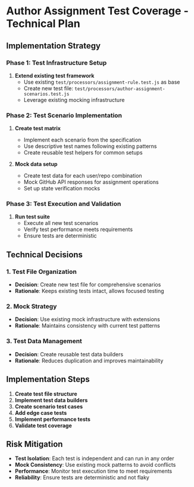 # Author Assignment Test Coverage - Technical Plan

## Implementation Strategy

### Phase 1: Test Infrastructure Setup
1. **Extend existing test framework**
   - Use existing `test/processors/assignment-rule.test.js` as base
   - Create new test file: `test/processors/author-assignment-scenarios.test.js`
   - Leverage existing mocking infrastructure

### Phase 2: Test Scenario Implementation
1. **Create test matrix**
   - Implement each scenario from the specification
   - Use descriptive test names following existing patterns
   - Create reusable test helpers for common setups

2. **Mock data setup**
   - Create test data for each user/repo combination
   - Mock GitHub API responses for assignment operations
   - Set up state verification mocks

### Phase 3: Test Execution and Validation
1. **Run test suite**
   - Execute all new test scenarios
   - Verify test performance meets requirements
   - Ensure tests are deterministic

## Technical Decisions

### 1. Test File Organization
- **Decision**: Create new test file for comprehensive scenarios
- **Rationale**: Keeps existing tests intact, allows focused testing

### 2. Mock Strategy
- **Decision**: Use existing mock infrastructure with extensions
- **Rationale**: Maintains consistency with current test patterns

### 3. Test Data Management
- **Decision**: Create reusable test data builders
- **Rationale**: Reduces duplication and improves maintainability

## Implementation Steps

1. **Create test file structure**
2. **Implement test data builders**
3. **Create scenario test cases**
4. **Add edge case tests**
5. **Implement performance tests**
6. **Validate test coverage**

## Risk Mitigation

- **Test Isolation**: Each test is independent and can run in any order
- **Mock Consistency**: Use existing mock patterns to avoid conflicts
- **Performance**: Monitor test execution time to meet requirements
- **Reliability**: Ensure tests are deterministic and not flaky
